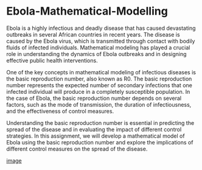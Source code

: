 # Ebola-Mathematical-Modelling
Ebola is a highly infectious and deadly disease that has caused devastating outbreaks in several African countries in recent years. The disease is caused by the Ebola virus, which is transmitted through contact with bodily fluids of infected individuals. Mathematical modeling has played a crucial role in understanding the dynamics of Ebola outbreaks and in designing effective public health interventions.

One of the key concepts in mathematical modeling of infectious diseases is the basic reproduction number, also known as R0. The basic reproduction number represents the expected number of secondary infections that one infected individual will produce in a completely susceptible population. In the case of Ebola, the basic reproduction number depends on several factors, such as the mode of transmission, the duration of infectiousness, and the effectiveness of control measures. 

Understanding the basic reproduction number is essential in predicting the spread of the disease and in evaluating the impact of different control strategies. In this assignment, we will develop a mathematical model of Ebola using the basic reproduction number and explore the implications of different control measures on the spread of the disease.

[image](final_image2.png)
